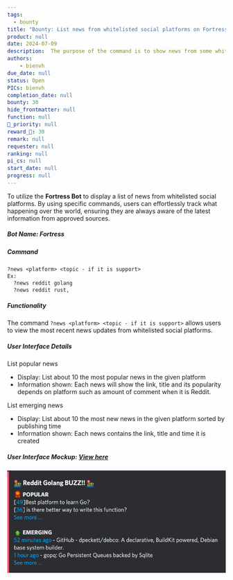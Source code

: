 ```yaml
---
tags: 
  - bounty
title: "Bounty: List news from whitelisted social platforms on Fortress Bot"
product: null
date: 2024-07-09
description:  The purpose of the command is to show news from some whitelisted social such as Reddit, lobste.rs, etc. 
authors: 
    - bienvh
due_date: null
status: Open
PICs: bienvh
completion_date: null
bounty: 30
hide_frontmatter: null
function: null
🔺_priority: null
reward_🧊: 30
remark: null
requester: null
ranking: null
pi_cs: null
start_date: null
progress: null
---
```

To utilize the **Fortress Bot** to display a list of news from whitelisted social platforms. By using specific commands, users can effortlessly track what happening over the world, ensuring they are always aware of the latest information from approved sources.

##### Bot Name: **Fortress**

##### Command
```
?news <platform> <topic - if it is support>
Ex: 
  ?news reddit golang
  ?news reddit rust,
```
##### Functionality
The command `?news <platform> <topic - if it is support>` allows users to view the most recent news updates from whitelisted social platforms.

##### User Interface Details
List popular news
- Display: List about 10 the most popular news in the given platform
- Information shown: Each news will show the link, title and its popularity depends on platform such as amount of comment when it is Reddit.

List emerging news
- Display: List about 10 the most new news in the given platform sorted by publishing time
- Information shown: Each news contains the link, title and time it is created

##### User Interface Mockup: [View here](https://share.discohook.app/go/lvb3qvbx)
![](assets/news.png)

